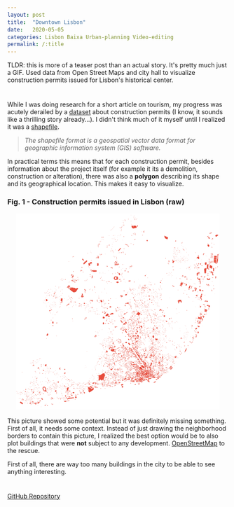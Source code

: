 ```yaml
---
layout: post
title:  "Downtown Lisbon"
date:   2020-05-05
categories: Lisbon Baixa Urban-planning Video-editing
permalink: /:title
---
```

TLDR: this is more of a teaser post than an actual story. It's pretty much just a GIF. Used data from Open Street Maps and city hall to visualize construction permits issued for Lisbon's historical center.

<h1 id="posts-label"></h1>

While I was doing research for a short article on tourism, my progress was acutely derailed by a [dataset](http://geodados.cm-lisboa.pt/datasets/alvarás-para-obras-de-edificação-e-demolição) about construction permits (I know, it sounds like a thrilling story already...). I didn't think much of it myself until I realized it was a [shapefile](https://en.wikipedia.org/wiki/Shapefile). 

> *The shapefile format is a geospatial vector data format for geographic information system (GIS) software.*

In practical terms this means that for each construction permit, besides information about the project itself (for example it its a demolition, construction or alteration), there was also a **polygon** describing its shape and its geographical location. This makes it easy to visualize.

### Fig. 1 - Construction permits issued in Lisbon (raw)

<p align="center">
  <img src="/assets/posts/baixa/alvaras.png" />
</p>

This picture showed some potential but it was definitely missing something. First of all, it needs some context. Instead of just drawing the neighborhood borders to contain this picture, I realized the best option would be to also plot buildings that were **not** subject to any development. [OpenStreetMap](https://www.openstreetmap.org/about) to the rescue.

First of all, there are way too many buildings in the city to be able to see anything interesting. 



<h1 id="posts-label"></h1>

[GitHub Repository](https://github.com/ricardozacarias/padarias)